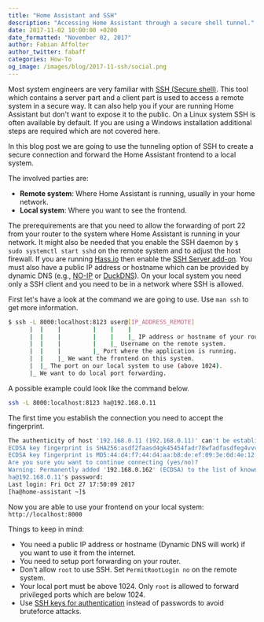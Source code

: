 ```yaml
---
title: "Home Assistant and SSH"
description: "Accessing Home Assistant through a secure shell tunnel."
date: 2017-11-02 10:00:00 +0200
date_formatted: "November 02, 2017"
author: Fabian Affolter
author_twitter: fabaff
categories: How-To
og_image: /images/blog/2017-11-ssh/social.png
---
```


Most system engineers are very familiar with [SSH (Secure shell)](https://en.wikipedia.org/wiki/Secure_Shell). This tool which contains a server part and a client part is used to access a remote system in a secure way. It can also help you if your are running Home Assistant but don't want to expose it to the public. On a Linux system SSH is often available by default. If you are using a Windows installation additional steps are required which are not covered here.

In this blog post we are going to use the tunneling option of SSH to create a secure connection and forward the Home Assistant frontend to a local system.

<!--more-->

The involved parties are:

- **Remote system**: Where Home Assistant is running, usually in your home network.
- **Local system**: Where you want to see the frontend.

The prerequirements are that you need to allow the forwarding of port 22 from your router to the system where Home Assistant is running in your network. It might also be needed that you enable the SSH daemon by `$ sudo systemctl start sshd` on the remote system and to adjust the host firewall. If you are running [Hass.io](/hassio/) then enable the [SSH Server add-on](/addons/ssh/). You must also have a public IP address or hostname which can be provided by dynamic DNS (e.g., [NO-IP](https://www.noip.com/) or [DuckDNS](https://www.duckdns.org/)).
On your local system you need only a SSH client and you need to be in a network where SSH is allowed.

First let's have a look at the command we are going to use. Use `man ssh` to get more information.

```bash
$ ssh -L 8000:localhost:8123 user@[IP_ADDRESS_REMOTE]
      |  |    |         |    |    |
      |  |    |         |    |    |_ IP address or hostname of your router.
      |  |    |         |    |_ Username on the remote system.
      |  |    |         |_ Port where the application is running.
      |  |    |_ We want the frontend on this system.
      |  |_ The port on our local system to use (above 1024).
      |_ We want to do local port forwarding.
```

A possible example could look like the command below.

```bash
ssh -L 8000:localhost:8123 ha@192.168.0.11
```

The first time you establish the connection you need to accept the fingerprint.

```bash
The authenticity of host '192.168.0.11 (192.168.0.11)' can't be established.
ECDSA key fingerprint is SHA256:asdf2faasd4gk45454fadr78wfadfasdfeg4vvvsae33.
ECDSA key fingerprint is MD5:44:d4:f7:44:d4:aa:b8:de:ef:09:3e:0d:4e:12:11:09.
Are you sure you want to continue connecting (yes/no)?
Warning: Permanently added '192.168.0.162' (ECDSA) to the list of known hosts.
ha@192.168.0.11's password:
Last login: Fri Oct 27 17:50:09 2017
[ha@home-assistant ~]$
```

Now you are able to use your frontend on your local system: `http://localhost:8000`

Things to keep in mind:

- You need a public IP address or hostname (Dynamic DNS will work) if you want to use it from the internet.
- You need to setup port forwarding on your router.
- Don't allow `root` to use SSH. Set `PermitRootLogin no` on the remote system.
- Your local port must be above 1024. Only `root` is allowed to forward privileged ports which are below 1024.
- Use [SSH keys for authentication](http://docs.fedoraproject.org//en-US/Fedora/14/html/Deployment_Guide/s2-ssh-configuration-keypairs.html) instead of passwords to avoid bruteforce attacks.
